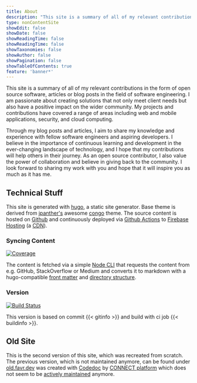 ```yaml
---
title: About
description: "This site is a summary of all of my relevant contributions in the form of open source software, articles or blog posts."
type: nonContentSite
showEdit: false
showDate: false
showReadingTime: false
showReadingTime: false
showTaxonomies: false
showAuthor: false
showPagination: false
showTableOfContents: true
feature: 'banner*'
---
```


This site is a summary of all of my relevant contributions in the form of open source software, articles or blog posts in the field of software engineering.
I am passionate about creating solutions that not only meet client needs but also have a positive 
impact on the wider community. My projects and contributions have covered a range of areas including web and mobile applications, 
security, and cloud computing.

Through my blog posts and articles, I aim to share my knowledge and experience with fellow software engineers and aspiring 
developers. I believe in the importance of continuous learning and development in the ever-changing landscape of technology, 
and I hope that my contributions will help others in their journey. As an open source contributor, I also value the power 
of collaboration and believe in giving back to the community. I look forward to sharing my work with you and hope that 
it will inspire you as much as it has me.

## Technical Stuff

This site is generated with [hugo](https://gohugo.io/), a static site generator. Base theme is derived from 
[jpanther's](https://github.com/jpanther) awesome [congo](https://github.com/jpanther/congo) theme. The source content
is hosted on [Github](https://github.com/patrickfav/website-favre) and continuously deployed via 
[Github Actions](https://github.com/patrickfav/website-favre/actions) to 
[Firebase Hosting](https://firebase.google.com/docs/hosting) (a [CDN](https://en.wikipedia.org/wiki/Content_delivery_network)).

### Syncing Content 

[![Coverage](https://sonarcloud.io/api/project_badges/measure?project=patrickfav_website-favre&metric=coverage)](https://sonarcloud.io/summary/new_code?id=patrickfav_website-favre)

The content is fetched via a simple [Node CLI](https://github.com/patrickfav/website-favre/tree/main/content-downloader) 
that requests the content from e.g. GitHub, StackOverflow or Medium and converts it to markdown with a hugo-compatible 
[front matter](https://gohugo.io/content-management/front-matter/) and [directory structure](https://gohugo.io/content-management/organization/).

### Version

[![Build Status](https://github.com/patrickfav/website-favre/actions/workflows/build_deploy.yml/badge.svg)](https://github.com/patrickfav/website-favre/actions)

This version is based on commit {{< gitinfo >}} and build with ci job {{< buildinfo >}}.

## Old Site

This is the second version of this site, which was recreated from scratch. The previous version, which is not maintained anymore, can be found 
under [old.favr.dev](https://old.favr.dev/) was created with [Codedoc](https://codedoc.cc/) by [CONNECT platform](https://github.com/CONNECT-platform?type=source) which does not seem to be [actively
maintained](https://github.com/CONNECT-platform/codedoc/) anymore.
